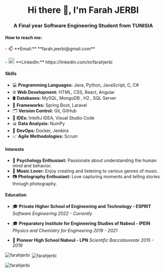 <h1 align="center">Hi there 👋, I'm Farah JERBI</h1>
<h3 align="center">A Final year Software Engineering Student from TUNISIA</h3>


<h4 align="left">How to reach me:</h4>
<p align="left">
   - 📫 **Email:** **farah.jeerbi@gmail.com**
</p>
<p align="left">
  - <img src="https://raw.githubusercontent.com/rahuldkjain/github-profile-readme-generator/master/src/images/icons/Social/linked-in-alt.svg" alt="LinkedIn" height="20" width="20" /> **LinkedIn:** https://linkedin.com/in/farahjerbi
</p>


<h4 align="left">Skills</h4>

- 💻 **Programming Languages:** Java, Python, JavaScript, C, C#
- 🌐 **Web Development:** HTML, CSS, React, Angular
- 🛢️ **Databases:** MySQL, MongoDB , H2 , SQL Server
- 🌱 **Frameworks:** Spring Boot, Laravel
- 🗂️ **Version Control:** Git, GitHub
- 🧰 **IDEs:** IntelliJ IDEA, Visual Studio Code
- 📊 **Data Analysis:** NumPy
- 🚀 **DevOps:** Docker, Jenkins
- 📈 **Agile Methodologies:** Scrum

<h4 align="left">Interests</h4>

- 🧠 **Psychology Enthusiast:** Passionate about understanding the human mind and behavior.
- 🎵 **Music Lover:** Enjoy creating and listening to various genres of music.
- 📷 **Photography Enthusiast:** Love capturing moments and telling stories through photography.

<h4 align="left">Education</h4>

- 🎓 **Private Higher School of Engineering and Technology - ESPRIT**
  *Software Engineering*
  *2022 - Currently*

- 🎓 **Preparatory Institute for Engineering Studies of Nabeul - IPEIN**
  *Physics and Chemistry for Engineering*
  *2019 - 2021*

- 🏫 **Pioneer High School Nabeul - LPN**
  *Scientific Baccalaureate*
  *2015 - 2019*


<p><img align="left" src="https://github-readme-stats.vercel.app/api/top-langs?username=farahjerbi&show_icons=true&locale=en&layout=compact" alt="farahjerbi" /></p>

<p>&nbsp;<img align="center" src="https://github-readme-stats.vercel.app/api?username=farahjerbi&show_icons=true&locale=en" alt="farahjerbi" /></p>

<p><img align="center" src="https://github-readme-streak-stats.herokuapp.com/?user=farahjerbi&" alt="farahjerbi" /></p>


